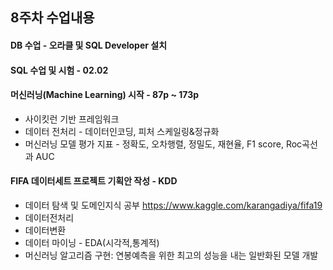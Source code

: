 ## 8주차 수업내용

#### DB 수업 - 오라클 및 SQL Developer 설치
#### SQL 수업 및 시험 - 02.02
#### 머신러닝(Machine Learning) 시작 - 87p ~ 173p
- 사이킷런 기반 프레임워크
- 데이터 전처리 - 데이터인코딩, 피처 스케일링&정규화
- 머신러닝 모델 평가 지표 - 정확도, 오차행렬, 정밀도, 재현율, F1 score, Roc곡선과 AUC

#### FIFA 데이터세트 프로젝트 기획안 작성 - KDD
- 데이터 탐색 및 도메인지식 공부
  https://www.kaggle.com/karangadiya/fifa19
- 데이터전처리
- 데이터변환
- 데이터 마이닝 - EDA(시각적,통계적)
- 머신러닝 알고리즘 구현: 연봉예측을 위한 최고의 성능을 내는 일반화된 모델 개발
   
